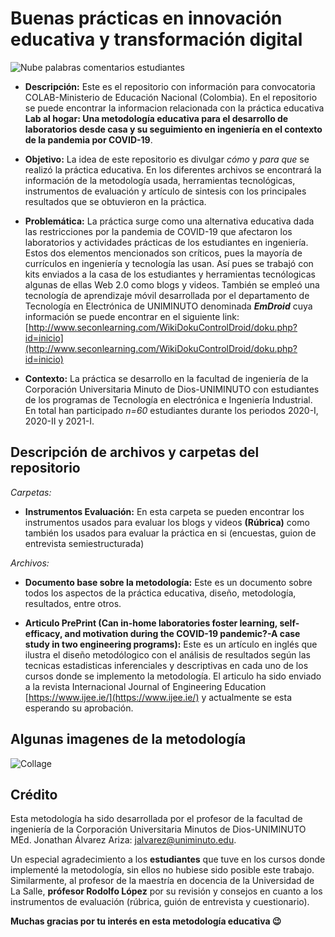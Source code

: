 # Buenas prácticas en innovación educativa y transformación digital

![Nube palabras comentarios estudiantes](https://user-images.githubusercontent.com/11606241/129555107-a37e3b79-df4a-4057-8eae-d8aa0dd6e155.png)

- **Descripción:** Este es el repositorio con información para convocatoria COLAB-Ministerio de Educación Nacional (Colombia). En el repositorio se puede encontrar la informacion relacionada con la práctica educativa **Lab al hogar: Una metodología educativa para el desarrollo de laboratorios desde casa y su seguimiento en ingeniería en el contexto de la pandemia por COVID-19**.

- **Objetivo:** La idea de este repositorio es divulgar *cómo* y *para que* se realizó la práctica educativa. En los diferentes archivos se encontrará la información de la metodología usada, herramientas tecnológicas, instrumentos de evaluación y artículo de sintesis con los principales resultados que se obtuvieron en la práctica.

- **Problemática:** La práctica surge como una alternativa educativa dada las restricciones por la pandemia de COVID-19 que afectaron los laboratorios y actividades prácticas de los estudiantes en ingeniería. Estos dos elementos mencionados son críticos, pues la mayoría de currículos en ingeniería y tecnología las usan. Así pues se trabajó con kits enviados a la casa de los estudiantes y herramientas tecnólogicas algunas de ellas Web 2.0 como blogs y videos. También se empleó una tecnología de aprendizaje móvil desarrollada por el departamento de Tecnología en Electrónica de UNIMINUTO denominada ***EmDroid*** cuya información se puede encontrar en el siguiente link: [http://www.seconlearning.com/WikiDokuControlDroid/doku.php?id=inicio](http://www.seconlearning.com/WikiDokuControlDroid/doku.php?id=inicio) 

- **Contexto:** La práctica se desarrollo en la facultad de ingeniería de la Corporación Universitaria Minuto de Dios-UNIMINUTO con estudiantes de los programas de Tecnología en electrónica e Ingeniería Industrial. En total han participado *n=60* estudiantes durante los periodos 2020-I, 2020-II y 2021-I.

## Descripción de archivos y carpetas del repositorio
*Carpetas:*

- **Instrumentos Evaluación:** En esta carpeta se pueden encontrar los instrumentos usados para evaluar los blogs y videos **(Rúbrica)** como también los usados para evaluar la práctica en si (encuestas, guion de entrevista semiestructurada)

*Archivos:*

- **Documento base sobre la metodología:** Este es un documento sobre todos los aspectos de la práctica educativa, diseño, metodología, resultados, entre otros. 

- **Articulo PrePrint (Can in-home laboratories foster learning, self-efficacy, and motivation during the COVID-19 pandemic?-A case study in two engineering programs):** Este es un artículo en inglés que ilustra el diseño metodólogico con el análisis de resultados según las tecnicas estadisticas inferenciales y descriptivas en cada uno de los cursos donde se implemento la metodología. El articulo ha sido enviado a la revista Internacional Journal of Engineering Education [https://www.ijee.ie/](https://www.ijee.ie/) y actualmente se esta esperando su aprobación. 

## Algunas imagenes de la metodología

![Collage](https://user-images.githubusercontent.com/11606241/129651644-64f732bc-a453-4685-87e8-75ebd3e31412.png)

## Crédito

Esta metodología ha sido desarrollada por el profesor de la facultad de ingeniería de la Corporación Universitaria Minutos de Dios-UNIMINUTO MEd. Jonathan Álvarez Ariza: jalvarez@uniminuto.edu. 

Un especial agradecimiento a los **estudiantes** que tuve en los cursos donde implementé la metodología, sin ellos no hubiese sido posible este trabajo. Similarmente, al profesor de la maestría en docencia de la Universidad de La Salle, **prófesor Rodolfo López** por su revisión y consejos en cuanto a los instrumentos de evaluación (rúbrica, guión de entrevista y cuestionario). 

**Muchas gracias por tu interés en esta metodología educativa :wink:**

